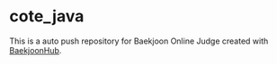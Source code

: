 # cote_java
This is a auto push repository for Baekjoon Online Judge created with [BaekjoonHub](https://github.com/BaekjoonHub/BaekjoonHub).
